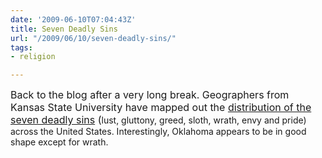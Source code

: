```yaml
---
date: '2009-06-10T07:04:43Z'
title: Seven Deadly Sins
url: "/2009/06/10/seven-deadly-sins/"
tags:
- religion

---
```

<p><span style="font-size:12pt;">Back to the blog after a very long break. Geographers from Kansas State University have mapped out the <a href="http://flowingdata.com/2009/05/12/maps-of-the-seven-deadly-sins/">distribution of the seven deadly sins</a> (</span>lust, gluttony, greed, sloth, wrath, envy and pride) across the United States. Interestingly, Oklahoma appears to be in good shape except for wrath.</p>
